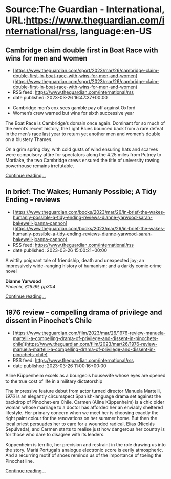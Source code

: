# Source:The Guardian - International, URL:https://www.theguardian.com/international/rss, language:en-US

## Cambridge claim double first in Boat Race with wins for men and women
 - [https://www.theguardian.com/sport/2023/mar/26/cambridge-claim-double-first-in-boat-race-with-wins-for-men-and-women](https://www.theguardian.com/sport/2023/mar/26/cambridge-claim-double-first-in-boat-race-with-wins-for-men-and-women)
 - RSS feed: https://www.theguardian.com/international/rss
 - date published: 2023-03-26 16:47:37+00:00

<ul><li>Cambridge men’s cox sees gamble pay off against Oxford</li><li>Women’s crew warned but wins for sixth successive year</li></ul><p>The Boat Race is Cambridge’s domain once again. Dominant for so much of the event’s recent history, the Light Blues bounced back from a rare defeat in the men’s race last year to return yet another men and women’s double on a blustery Thames.</p><p>On a grim spring day, with cold gusts of wind ensuring hats and scarves were compulsory attire for spectators along the 4.25 miles from Putney to Mortlake, the two Cambridge crews ensured the title of university rowing powerhouse remains irrefutable.</p> <a href="https://www.theguardian.com/sport/2023/mar/26/cambridge-claim-double-first-in-boat-race-with-wins-for-men-and-women">Continue reading...</a>

## In brief: The Wakes; Humanly Possible; A Tidy Ending – reviews
 - [https://www.theguardian.com/books/2023/mar/26/in-brief-the-wakes-humanly-possible-a-tidy-ending-reviews-dianne-yarwood-sarah-bakewell-joanna-cannon](https://www.theguardian.com/books/2023/mar/26/in-brief-the-wakes-humanly-possible-a-tidy-ending-reviews-dianne-yarwood-sarah-bakewell-joanna-cannon)
 - RSS feed: https://www.theguardian.com/international/rss
 - date published: 2023-03-26 15:00:21+00:00

<p>A wittily poignant tale of friendship, death and unexpected joy; an impressively wide-ranging history of humanism; and a darkly comic crime novel</p><p><strong>Dianne Yarwood</strong><strong> </strong><strong><br /></strong><em>Phoenix, £16.99</em><em>, pp304</em></p> <a href="https://www.theguardian.com/books/2023/mar/26/in-brief-the-wakes-humanly-possible-a-tidy-ending-reviews-dianne-yarwood-sarah-bakewell-joanna-cannon">Continue reading...</a>

## 1976 review – compelling drama of privilege and dissent in Pinochet’s Chile
 - [https://www.theguardian.com/film/2023/mar/26/1976-review-manuela-martelli-a-compelling-drama-of-privilege-and-dissent-in-pinochets-chile](https://www.theguardian.com/film/2023/mar/26/1976-review-manuela-martelli-a-compelling-drama-of-privilege-and-dissent-in-pinochets-chile)
 - RSS feed: https://www.theguardian.com/international/rss
 - date published: 2023-03-26 11:00:16+00:00

<p>Aline Küppenheim excels as a bourgeois housewife whose eyes are opened to the true cost of life in a military dictatorship</p><p>The impressive feature debut from actor turned director Manuela Martelli, <em>1976</em> is an elegantly circumspect Spanish-language drama set against the backdrop of Pinochet-era Chile. Carmen (Aline Küppenheim) is a chic older woman whose marriage to a doctor has afforded her an enviably sheltered lifestyle. Her primary concern when we meet her is choosing exactly the right paint colour for the renovations on her summer home. But then the local priest persuades her to care for a wounded radical, Elías (Nicolás Sepúlveda), and Carmen starts to realise just how dangerous her country is for those who dare to disagree with its leaders.</p><p>Küppenheim is terrific, her precision and restraint in the role drawing us into the story. Mariá Portugal’s analogue electronic score is eerily atmospheric. And a recurring motif of shoes reminds us of the importance of toeing the Pinochet line.</p> <a href="https://www.theguardian.com/film/2023/mar/26/1976-review-manuela-martelli-a-compelling-drama-of-privilege-and-dissent-in-pinochets-chile">Continue reading...</a>

